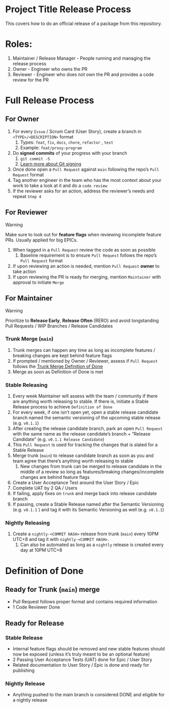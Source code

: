 # Project Title Release Process

This covers how to do an official release of a package from this repository.

# Roles:

1. Maintainer / Release Manager - People running and managing the release process
2. Owner - Engineer who owns the PR
3. Reviewer - Engineer who does not own the PR and provides a code review for the PR

# Full Release Process

## For Owner

1. For every `Issue` / Scrum Card (User Story), create a branch in `<TYPE>/<DESCRIPTION>` format
    1. Types: `feat`, `fix`, `docs`, `chore`, `refactor` , `test` 
    2. Example: `feat/proxy-program` 
2. Do **signed commits** of your progress with your branch
    1. `git commit -S`
    2. [Learn more about Git signing](https://docs.github.com/en/authentication/managing-commit-signature-verification/signing-commits)
3. Once done open a `Pull Request` against `main` following the repo’s `Pull Request` format
4. Tag another engineer in the team who has the most context about your work to take a look at it and do a `code review` 
5. If the reviewer asks for an action, address the reviewer’s needs and repeat `Step 4`

## For Reviewer

> [!WARNING]
> Make sure to look out for **feature flags** when reviewing incomplete feature PRs. Usually applied for big EPICs.

1. When tagged in a `Pull Request` review the code as soon as possible
    1. Baseline requirement is to ensure `Pull Request` follows the repo’s `Pull Request` format
2. If upon reviewing an action is needed, mention `Pull Request` **owner** to take action
3. If upon reviewing the PR is ready for merging, mention `Maintainer` with approval to initiate `Merge` 

## For Maintainer

> [!WARNING]
> Prioritize to **Release Early**, **Release Often** (RERO) and avoid longstanding Pull Requests / WIP Branches / Release Candidates

### Trunk Merge (`main`)

1. Trunk merges can happen any time as long as incomplete features / breaking changes are kept behind feature flags
2. If prompted / mentioned by Owner / Reviewer, assess if `Pull Request` follows the [Trunk Merge Definition of Done](https://www.notion.so/Release-Plan-and-Management-1232d67d7b5f809aa257c4943d724281?pvs=21)
3. Merge as soon as Definition of Done is met

### Stable Releasing

1. Every week Maintainer will assess with the team / community if there are anything worth releasing to stable. If there is, initiate a Stable Release process to achieve `Definition of Done`
2. For every week, if one isn’t open yet, open a stable release candidate branch named the semantic versioning of the upcoming stable release (e.g. `v0.1.1`)
3. After creating the release candidate branch, park an open `Pull Request` with the same name as the release candidate’s branch + “Release Candidate” (e.g. `v0.1.1 Release Candidate`)
4. This `Pull Request` is used for tracking the changes that is slated for a Stable Release
5. Merge trunk (`main`) to release candidate branch as soon as you and team agree that there’s anything worth releasing to stable
    1. New changes from trunk can be merged to release candidate in the middle of a review so long as features/breaking changes/incomplete changes are behind feature flags
6. Create a User Acceptance Test around the User Story / Epic
7. Complete UAT by 2 QA / Users
8. If failing, apply fixes on `trunk` and merge back into release candidate branch
9. If passing, create a Stable Release named after the Semantic Versioning (e.g. `v0.1.1` ) and tag it with its Semantic Versioning as well (e.g. `v0.1.1`)

### Nightly Releasing

1. Create a `nightly-<COMMIT HASH>` release from trunk (`main`) every 10PM UTC+8 and tag it with `nightly-<COMMIT HASH>`.
    1. Can also be automated as long as a `nightly` release is created every day at 10PM UTC+8


# Definition of Done

## Ready for Trunk (`main`) merge

- Pull Request follows proper format and contains required information
- 1 Code Reviewer Done

## Ready for Release

### Stable Release

- Internal feature flags should be removed and new stable features should now be exposed (unless it’s truly meant to be an optional feature)
- 2 Passing User Acceptance Tests (UAT) done for Epic / User Story
- Related documentation to User Story / Epic is done and ready for publishing

### Nightly Release

- Anything pushed to the main branch is considered DONE and eligible for a nightly release
